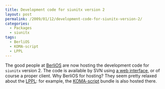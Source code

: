 ```yaml
---
title: Development code for siunitx version 2
layout: post
permalink: /2009/01/12/development-code-for-siunitx-version-2/
categories:
  - Packages
  - siunitx
tags:
  - BerliOS
  - KOMA-script
  - LPPL
---
```

The good people at [BerliOS](http://www.berlios.de) are now hosting the development code for `siunitx` version 2. The code is available by SVN using [a web interface](http://developer.berlios.de/svn/?group_id=10535), or of course a proper client. Why BerliOS for hosting? They seem pretty relaxed about the [LPPL](https://www.latex-project.org/lppl/): for example, the [KOMA-script](http://developer.berlios.de/projects/koma-script3/) bundle is also hosted there.
